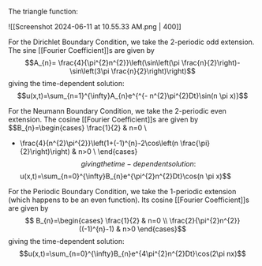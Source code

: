 The triangle function:

![[Screenshot 2024-06-11 at 10.55.33 AM.png | 400]] 

For the Dirichlet Boundary Condition, we take the 2-periodic odd extension. The sine [[Fourier Coefficient]]s are given by
$$A_{n}= \frac{4}{\pi^{2}n^{2}}\left(\sin\left(\pi \frac{n}{2}\right)-\sin\left(3\pi \frac{n}{2}\right)\right)$$
giving the time-dependent solution:
$$u(x,t)=\sum_{n=1}^{\infty}A_{n}e^{^{- n^{2}\pi^{2}Dt}\sin(n \pi x)}$$


For the Neumann Boundary Condition, we take the 2-periodic even extension. The cosine [[Fourier Coefficient]]s are given by $$B_{n}=\begin{cases}
\frac{1}{2} & n=0 \\
- \frac{4}{n^{2}\pi^{2}}\left(1+(-1)^{n}-2\cos\left(n \frac{\pi}{2}\right)\right) & n>0 \\
\end{cases}$$
giving the time-dependent solution: $$u(x,t)=\sum_{n=0}^{\infty}B_{n}e^{\pi^{2}n^{2}Dt}\cos(n \pi x)$$

For the Periodic Boundary Condition, we take the 1-periodic extension (which happens to be an even function). Its cosine [[Fourier Coefficient]]s are given by $$
B_{n}=\begin{cases}
\frac{1}{2} & n=0 \\
\frac{2}{\pi^{2}n^{2}}((-1)^{n}-1) & n>0
\end{cases}$$
giving the time-dependent solution: $$u(x,t)=\sum_{n=0}^{\infty}B_{n}e^{4\pi^{2}n^{2}Dt}\cos(2\pi nx)$$

